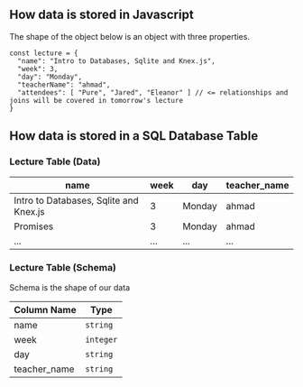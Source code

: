 ## How data is stored in Javascript

The shape of the object below is an object with three properties.

```
const lecture = {
  "name": "Intro to Databases, Sqlite and Knex.js",
  "week": 3,
  "day": "Monday",
  "teacherName": "ahmad",
  "attendees": [ "Pure", "Jared", "Eleanor" ] // <= relationships and joins will be covered in tomorrow's lecture
}
```
## How data is stored in a SQL Database Table

### Lecture Table (Data)

| name                                    | week  | day     | teacher_name  |
| --------------------------------------- | ----- | ------- | ------------- |
| Intro to Databases, Sqlite and Knex.js  | 3     | Monday  | ahmad         |
| Promises                                | 3     | Monday  | ahmad         |
| ...                                     | ...   | ...     | ...           |

### Lecture Table (Schema)

Schema is the shape of our data

| Column Name   | Type      |
| -----------   | --------- |
| name          | `string`  |
| week          | `integer` |
| day           | `string`  |
| teacher_name  | `string`  |
